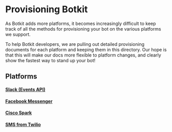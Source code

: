 # Provisioning Botkit
As Botkit adds more platforms, it becomes increasingly difficult to keep track of all the methods for provisioning your bot on the various platforms we support.

To help Botkit developers, we are pulling out detailed provisioning documents for each platform and keeping them in this directory. Our hope is that this will make our docs more flexible to platform changes, and clearly show the fastest way to stand up your bot!

## Platforms

#### [Slack (Events API)](slack-events-api.md)

#### [Facebook Messenger](facebook_messenger.md)

#### [Cisco Spark](cisco-spark.md)

#### [SMS from Twilio](twilio-sms.md)
